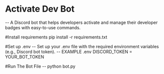 # Activate Dev Bot
-- A Discord bot that helps developers activate and manage their developer badges with easy-to-use commands.

#Install requirements
pip install -r requirements.txt

#Set up .env
-- Set up your .env file with the required environment variables (e.g., Discord bot token).
-- EXAMPLE .env
   DISCORD_TOKEN = YOUR_BOT_TOKEN

#Run The Bot File
-- python bot.py
